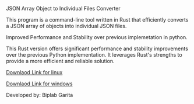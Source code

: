JSON Array Object to Individual Files Converter

This program is a command-line tool written in Rust that efficiently converts a JSON array of objects into individual JSON files.

Improved Performance and Stability over previous implemetation in python.

This Rust version offers significant performance and stability improvements over the previous Python implementation. It leverages Rust's strengths to provide a more efficient and reliable solution.

[Downlaod Link for linux](https://github.com/biplab5464/jsontofile/blob/main/target/release/jsontofile)

[Downlaod Link for windows](https://github.com/biplab5464/jsontofile/blob/main/target/x86_64-pc-windows-gnu/release/jsontofile.exe)

Developed by: Biplab Garita

